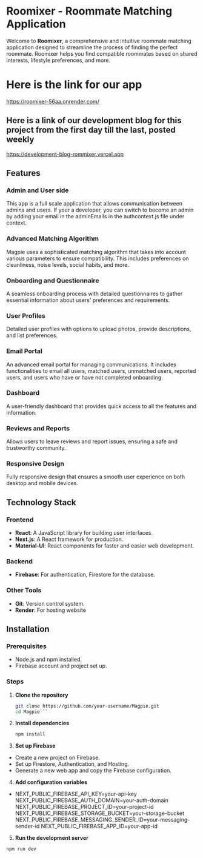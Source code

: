 # Roomixer - Roommate Matching Application
Welcome to **Roomixer**, a comprehensive and intuitive roommate matching application designed to streamline the process of finding the perfect roommate. Roomixer helps you find compatible roommates based on shared interests, lifestyle preferences, and more.

# Here is the link for our app
https://roomixer-56aa.onrender.com/

## Here is a link of our development blog for this project from the first day till the last, posted weekly
https://development-blog-rommixer.vercel.app

## Features

### Admin and User side
This app is a full scale application that allows communication between admins and users. If your a developer, you can switch to become an admin by adding your email in the adminEmails in the authcontext.js file under context. 

### Advanced Matching Algorithm
Magpie uses a sophisticated matching algorithm that takes into account various parameters to ensure compatibility. This includes preferences on cleanliness, noise levels, social habits, and more.

### Onboarding and Questionnaire
A seamless onboarding process with detailed questionnaires to gather essential information about users' preferences and requirements.

### User Profiles
Detailed user profiles with options to upload photos, provide descriptions, and list preferences.

### Email Portal
An advanced email portal for managing communications. It includes functionalities to email all users, matched users, unmatched users, reported users, and users who have or have not completed onboarding.

### Dashboard
A user-friendly dashboard that provides quick access to all the features and information.

### Reviews and Reports
Allows users to leave reviews and report issues, ensuring a safe and trustworthy community.

### Responsive Design
Fully responsive design that ensures a smooth user experience on both desktop and mobile devices.

## Technology Stack

### Frontend
- **React**: A JavaScript library for building user interfaces.
- **Next.js**: A React framework for production.
- **Material-UI**: React components for faster and easier web development.

### Backend
- **Firebase**: For authentication, Firestore for the database.

### Other Tools
- **Git**: Version control system.
- **Render**: For hosting website

## Installation

### Prerequisites
- Node.js and npm installed.
- Firebase account and project set up.

### Steps
1. **Clone the repository**
   ```bash
   git clone https://github.com/your-username/Magpie.git
   cd Magpie```
2. **Install dependencies**
   ```bash
   npm install
3. **Set up Firebase**
  - Create a new project on Firebase.
  - Set up Firestore, Authentication, and Hosting.
  - Generate a new web app and copy the Firebase configuration.
4. **Add configuration variables**
  - NEXT_PUBLIC_FIREBASE_API_KEY=your-api-key
    NEXT_PUBLIC_FIREBASE_AUTH_DOMAIN=your-auth-domain
    NEXT_PUBLIC_FIREBASE_PROJECT_ID=your-project-id
    NEXT_PUBLIC_FIREBASE_STORAGE_BUCKET=your-storage-bucket
    NEXT_PUBLIC_FIREBASE_MESSAGING_SENDER_ID=your-messaging-sender-id
    NEXT_PUBLIC_FIREBASE_APP_ID=your-app-id
5. **Run the development server**
  ```bash
  npm run dev

